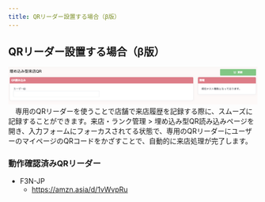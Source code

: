 ```yaml
---
title: QRリーダー設置する場合（β版）
---
```

## QRリーダー設置する場合（β版）
![QRリーダー読み込み画面](../images/visit-qr-reader.png)
&emsp;専用のQRリーダーを使うことで店舗で来店履歴を記録する際に、スムーズに記録することができます。来店・ランク管理 > 埋め込み型QR読み込みページを開き、入力フォームにフォーカスされてる状態で、専用のQRリーダーにユーザーのマイページのQRコードをかざすことで、自動的に来店処理が完了します。  
### 動作確認済みQRリーダー
- F3N-JP
  - https://amzn.asia/d/1vWvpRu